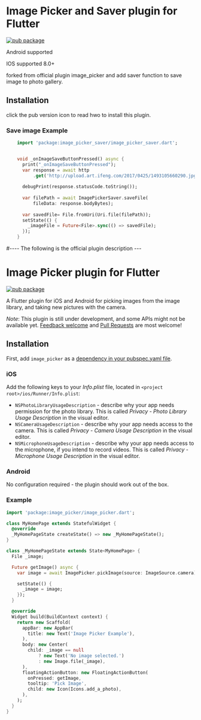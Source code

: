 # Image Picker and Saver plugin for Flutter
[![pub package](https://img.shields.io/pub/v/image_picker_saver.svg)](https://pub.dartlang.org/packages/image_picker_saver)

  Android supported

  IOS supported 8.0+

forked from official plugin image_picker and add saver function to save image to photo gallery.

## Installation
click the pub version icon to read hwo to install this plugin.


### Save image Example
``` dart
    import 'package:image_picker_saver/image_picker_saver.dart';


    void _onImageSaveButtonPressed() async {
      print("_onImageSaveButtonPressed");
      var response = await http
          .get('http://upload.art.ifeng.com/2017/0425/1493105660290.jpg');
  
      debugPrint(response.statusCode.toString());
  
      var filePath = await ImagePickerSaver.saveFile(
          fileData: response.bodyBytes);
  
      var savedFile= File.fromUri(Uri.file(filePath));
      setState(() {
        _imageFile = Future<File>.sync(() => savedFile);
      });
    }

```

#---- The following is the official plugin description ---

# Image Picker plugin for Flutter

[![pub package](https://img.shields.io/pub/v/image_picker.svg)](https://pub.dartlang.org/packages/image_picker)

A Flutter plugin for iOS and Android for picking images from the image library,
and taking new pictures with the camera.

*Note*: This plugin is still under development, and some APIs might not be available yet. [Feedback welcome](https://github.com/flutter/flutter/issues) and [Pull Requests](https://github.com/flutter/plugins/pulls) are most welcome!

## Installation

First, add `image_picker` as a [dependency in your pubspec.yaml file](https://flutter.io/platform-plugins/).

### iOS

Add the following keys to your _Info.plist_ file, located in `<project root>/ios/Runner/Info.plist`:

* `NSPhotoLibraryUsageDescription` - describe why your app needs permission for the photo library. This is called _Privacy - Photo Library Usage Description_ in the visual editor.
* `NSCameraUsageDescription` - describe why your app needs access to the camera. This is called _Privacy - Camera Usage Description_ in the visual editor.
* `NSMicrophoneUsageDescription` - describe why your app needs access to the microphone, if you intend to record videos. This is called _Privacy - Microphone Usage Description_ in the visual editor.

### Android

No configuration required - the plugin should work out of the box.

### Example

``` dart
import 'package:image_picker/image_picker.dart';

class MyHomePage extends StatefulWidget {
  @override
  _MyHomePageState createState() => new _MyHomePageState();
}

class _MyHomePageState extends State<MyHomePage> {
  File _image;

  Future getImage() async {
    var image = await ImagePicker.pickImage(source: ImageSource.camera);

    setState(() {
      _image = image;
    });
  }

  @override
  Widget build(BuildContext context) {
    return new Scaffold(
      appBar: new AppBar(
        title: new Text('Image Picker Example'),
      ),
      body: new Center(
        child: _image == null
            ? new Text('No image selected.')
            : new Image.file(_image),
      ),
      floatingActionButton: new FloatingActionButton(
        onPressed: getImage,
        tooltip: 'Pick Image',
        child: new Icon(Icons.add_a_photo),
      ),
    );
  }
}
```
